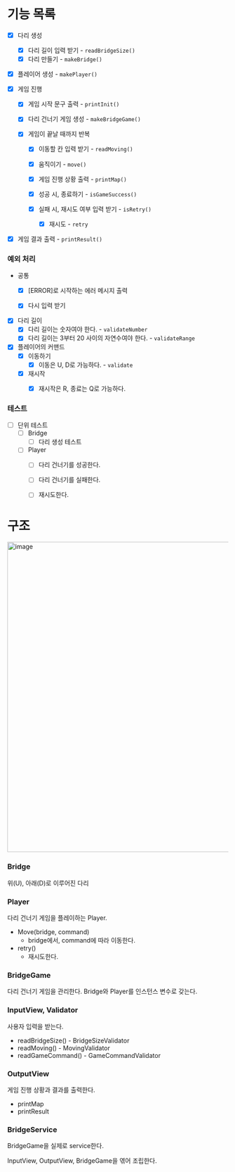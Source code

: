 # 기능 목록

- [x] 다리 생성

  - [x] 다리 길이 입력 받기 - `readBridgeSize()`
  - [x] 다리 만들기 - `makeBridge()`
  
- [x] 플레이어 생성 - `makePlayer()`

  

- [x] 게임 진행

  - [x] 게임 시작 문구 출력 - `printInit()`

  - [x] 다리 건너기 게임 생성 - `makeBridgeGame()`

  - [x] 게임이 끝날 때까지 반복

    - [x] 이동할 칸 입력 받기 - `readMoving()`

    - [x] 움직이기 - `move()`

    - [x] 게임 진행 상황 출력 - `printMap()`
    - [x] 성공 시, 종료하기 - `isGameSuccess()`

    - [x] 실패 시, 재시도 여부 입력 받기 - `isRetry()`
      - [x] 재시도 - `retry`

- [x] 게임 결과 출력 - `printResult()`



### 예외 처리

- 공통

  - [x] [ERROR]로 시작하는 에러 메시지 출력

  - [x] 다시 입력 받기

    

- [x] 다리 길이
  - [x] 다리 길이는 숫자여야 한다. - `validateNumber`
  - [x] 다리 길이는 3부터 20 사이의 자연수여야 한다. - `validateRange`
- [x] 플레이어의 커맨드
  - [x] 이동하기
    - [x] 이동은 U, D로 가능하다. - `validate`
  - [x] 재시작
    - [x] 재시작은 R, 종료는 Q로 가능하다.



### 테스트

- [ ] 단위 테스트
  - [ ] Bridge
    - [ ] 다리 생성 테스트
  - [ ] Player
    - [ ] 다리 건너기를 성공한다.
    - [ ] 다리 건너기를 실패한다.
    - [ ] 재시도한다.



# 구조

<img width="705" alt="image" src="https://user-images.githubusercontent.com/79066049/203065841-0a016b4a-e5aa-44be-8dec-40175487fdfc.png">



### Bridge

위(U), 아래(D)로 이루어진 다리

### Player

다리 건너기 게임을 플레이하는 Player.

- Move(bridge, command)
  - bridge에서, command에 따라 이동한다.
- retry()
  -  재시도한다.

### BridgeGame

다리 건너기 게임을 관리한다. Bridge와 Player를 인스턴스 변수로 갖는다.



### InputView, Validator

사용자 입력을 받는다.

- readBridgeSize() - BridgeSizeValidator
- readMoving() - MovingValidator
- readGameCommand() - GameCommandValidator

### OutputView

게임 진행 상황과 결과를 출력한다.

- printMap
- printResult



### BridgeService

BridgeGame을 실제로 service한다.

InputView, OutputView, BridgeGame을 엮어 조립한다.